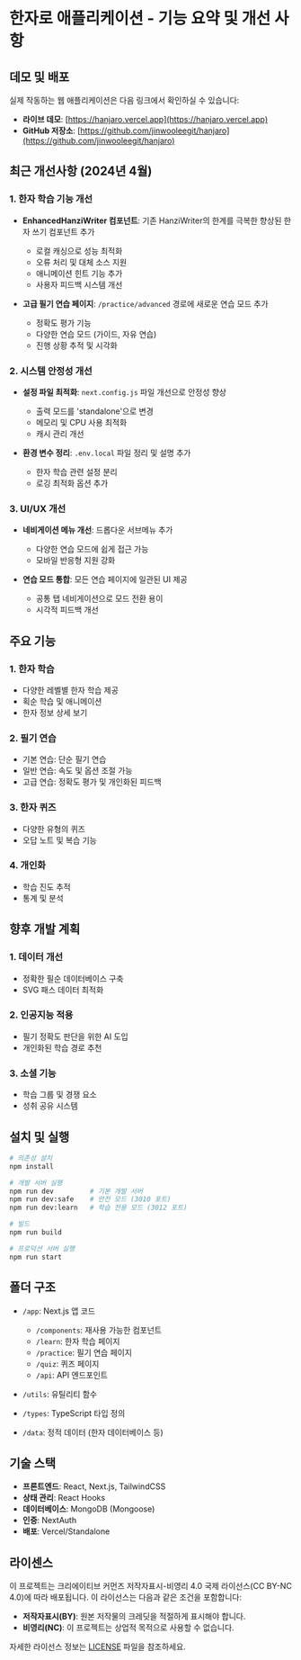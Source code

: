 # 한자로 애플리케이션 - 기능 요약 및 개선 사항

## 데모 및 배포

실제 작동하는 웹 애플리케이션은 다음 링크에서 확인하실 수 있습니다:
- **라이브 데모**: [https://hanjaro.vercel.app](https://hanjaro.vercel.app)
- **GitHub 저장소**: [https://github.com/jinwooleegit/hanjaro](https://github.com/jinwooleegit/hanjaro)

## 최근 개선사항 (2024년 4월)

### 1. 한자 학습 기능 개선
- **EnhancedHanziWriter 컴포넌트**: 기존 HanziWriter의 한계를 극복한 향상된 한자 쓰기 컴포넌트 추가
  - 로컬 캐싱으로 성능 최적화
  - 오류 처리 및 대체 소스 지원
  - 애니메이션 힌트 기능 추가
  - 사용자 피드백 시스템 개선
  
- **고급 필기 연습 페이지**: `/practice/advanced` 경로에 새로운 연습 모드 추가
  - 정확도 평가 기능
  - 다양한 연습 모드 (가이드, 자유 연습)
  - 진행 상황 추적 및 시각화

### 2. 시스템 안정성 개선
- **설정 파일 최적화**: `next.config.js` 파일 개선으로 안정성 향상
  - 출력 모드를 'standalone'으로 변경
  - 메모리 및 CPU 사용 최적화
  - 캐시 관리 개선

- **환경 변수 정리**: `.env.local` 파일 정리 및 설명 추가
  - 한자 학습 관련 설정 분리
  - 로깅 최적화 옵션 추가

### 3. UI/UX 개선
- **네비게이션 메뉴 개선**: 드롭다운 서브메뉴 추가
  - 다양한 연습 모드에 쉽게 접근 가능
  - 모바일 반응형 지원 강화

- **연습 모드 통합**: 모든 연습 페이지에 일관된 UI 제공
  - 공통 탭 네비게이션으로 모드 전환 용이
  - 시각적 피드백 개선

## 주요 기능

### 1. 한자 학습
- 다양한 레벨별 한자 학습 제공
- 획순 학습 및 애니메이션
- 한자 정보 상세 보기

### 2. 필기 연습
- 기본 연습: 단순 필기 연습
- 일반 연습: 속도 및 옵션 조절 가능
- 고급 연습: 정확도 평가 및 개인화된 피드백

### 3. 한자 퀴즈
- 다양한 유형의 퀴즈
- 오답 노트 및 복습 기능

### 4. 개인화
- 학습 진도 추적
- 통계 및 분석

## 향후 개발 계획

### 1. 데이터 개선
- 정확한 필순 데이터베이스 구축
- SVG 패스 데이터 최적화

### 2. 인공지능 적용
- 필기 정확도 판단을 위한 AI 도입
- 개인화된 학습 경로 추천

### 3. 소셜 기능
- 학습 그룹 및 경쟁 요소
- 성취 공유 시스템

## 설치 및 실행

```bash
# 의존성 설치
npm install

# 개발 서버 실행
npm run dev         # 기본 개발 서버
npm run dev:safe    # 안전 모드 (3010 포트)
npm run dev:learn   # 학습 전용 모드 (3012 포트)

# 빌드
npm run build

# 프로덕션 서버 실행
npm run start
```

## 폴더 구조

- `/app`: Next.js 앱 코드
  - `/components`: 재사용 가능한 컴포넌트
  - `/learn`: 한자 학습 페이지
  - `/practice`: 필기 연습 페이지
  - `/quiz`: 퀴즈 페이지
  - `/api`: API 엔드포인트

- `/utils`: 유틸리티 함수
- `/types`: TypeScript 타입 정의
- `/data`: 정적 데이터 (한자 데이터베이스 등)

## 기술 스택

- **프론트엔드**: React, Next.js, TailwindCSS
- **상태 관리**: React Hooks
- **데이터베이스**: MongoDB (Mongoose)
- **인증**: NextAuth
- **배포**: Vercel/Standalone 

## 라이센스

이 프로젝트는 크리에이티브 커먼즈 저작자표시-비영리 4.0 국제 라이선스(CC BY-NC 4.0)에 따라 배포됩니다. 이 라이선스는 다음과 같은 조건을 포함합니다:

- **저작자표시(BY)**: 원본 저작물의 크레딧을 적절하게 표시해야 합니다.
- **비영리(NC)**: 이 프로젝트는 상업적 목적으로 사용할 수 없습니다.

자세한 라이선스 정보는 [LICENSE](../LICENSE) 파일을 참조하세요. 